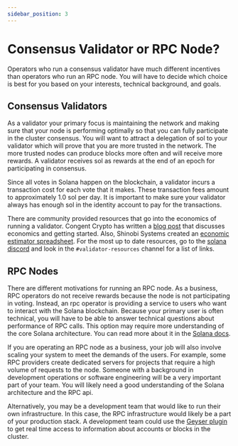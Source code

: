 ```yaml
---
sidebar_position: 3
---
```


# Consensus Validator or RPC Node?

Operators who run a consensus validator have much different incentives than operators who run an RPC node.  You will have to decide which choice is best for you based on your interests, technical background, and goals.

## Consensus Validators

As a validator your primary focus is maintaining the network and making sure that your node is performing optimally so that you can fully participate in the cluster consensus.  You will want to attract a delegation of sol to your validator which will prove that you are more trusted in the network. The more trusted nodes can produce blocks more often and will receive more rewards. A validator receives sol as rewards at the end of an epoch for participating in consensus.

Since all votes in Solana happen on the blockchain, a validator incurs a transaction cost for each vote that it makes.  These transaction fees amount to approximately 1.0 sol per day.  It is important to make sure your validator always has enough sol in the identity account to pay for the transactions.

There are community provided resources that go into the economics of running a validator.  Congent Crypto has written a [blog post](https://medium.com/@Cogent_Crypto/how-to-become-a-validator-on-solana-9dc4288107b7) that discusses economics and getting started.  Also, Shinobi Systems created an [economic estimator spreadsheet](https://docs.google.com/spreadsheets/d/1HPU_uG3iJ_ns27CItdWGllW0c-Pn07J0_LEDZs1otQY/edit#gid=0).  For the most up to date resources, go to the [solana discord](https://discord.com/invite/solana) and look in the `#validator-resources` channel for a list of links.

## RPC Nodes

There are different motivations for running an RPC node.  As a business, RPC operators do not receive rewards because the node is not participating in voting. Instead, an rpc operator is providing a service to users who want to interact with the Solana blockchain.  Because your primary user is often technical, you will have to be able to answer technical questions about performance of RPC calls.  This option may require more understanding of the core Solana architecture.  You can read more about it in the [Solana docs](https://docs.solana.com/cluster/overview).

If you are operating an RPC node as a business, your job will also involve scaling your system to meet the demands of the users. For example, some RPC providers create dedicated servers for projects that require a high volume of requests to the node. Someone with a background in development operations or software engineering will be a very important part of your team.  You will likely need a good understanding of the Solana architecture and the RPC api.

Alternatively, you may be a development team that would like to run their own infrastructure.  In this case, the RPC infrastructure would likely be a part of your production stack.  A development team could use the [Geyser plugin](https://docs.solana.com/developing/plugins/geyser-plugins) to get real time access to information about accounts or blocks in the cluster.


